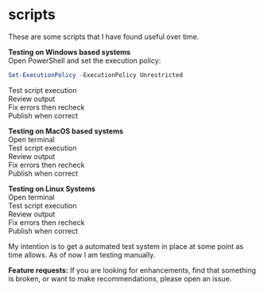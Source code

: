 # scripts
These are some scripts that I have found useful over time.

**Testing on Windows based systems**  
Open PowerShell and set the execution policy:  
```powershell
Set-ExecutionPolicy -ExecutionPolicy Unrestricted  
```
Test script execution  
Review output  
Fix errors then recheck  
Publish when correct  

**Testing on MacOS based systems**  
Open terminal  
Test script execution  
Review output  
Fix errors then recheck  
Publish when correct  

**Testing on Linux Systems**  
Open terminal  
Test script execution  
Review output  
Fix errors then recheck  
Publish when correct  

My intention is to get a automated test system in place at some point as time allows.  As of now I am testing manually.

**Feature requests:**
If you are looking for enhancements, find that something is broken, or want to make recommendations, please open an issue.
